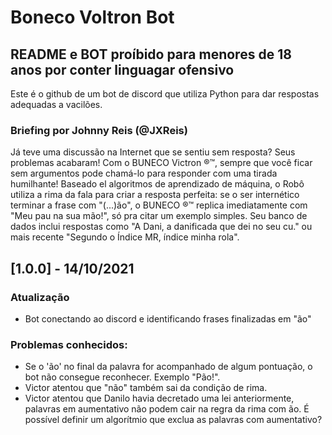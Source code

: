 # Boneco Voltron Bot

## README e BOT proíbido para menores de 18 anos por conter linguagar ofensivo

Este é o github de um bot de discord que utiliza Python para dar respostas adequadas a vacilões. 

### Briefing por Johnny Reis (@JXReis)
Já teve uma discussão na Internet que se sentiu sem resposta? Seus problemas acabaram! Com o BUNECO Victron ®™, sempre que você ficar sem argumentos pode chamá-lo para responder com uma tirada humilhante! Baseado el algoritmos de aprendizado de máquina, o Robô utiliza a rima da fala para criar a resposta perfeita: se o ser internético terminar a frase com "(...)ão", o BUNECO ®™ replica imediatamente com "Meu pau na sua mão!", só pra citar um exemplo simples. Seu banco de dados inclui respostas como "A Dani, a danificada que dei no seu cu." ou mais recente "Segundo o Índice MR, índice minha rola".

## [1.0.0] - 14/10/2021
### Atualização
- Bot conectando ao discord e identificando frases finalizadas em "ão"

### Problemas conhecidos:
- Se o 'ão' no final da palavra for acompanhado de algum pontuação, o bot não consegue reconhecer. Exemplo "Pão!".
- Victor atentou que "não" também sai da condição de rima.
- Victor atentou que Danilo havia decretado uma lei anteriormente, palavras em aumentativo não podem cair na regra da rima com ão. É possível definir um algorítmio que exclua as palavras com aumentativo? 
